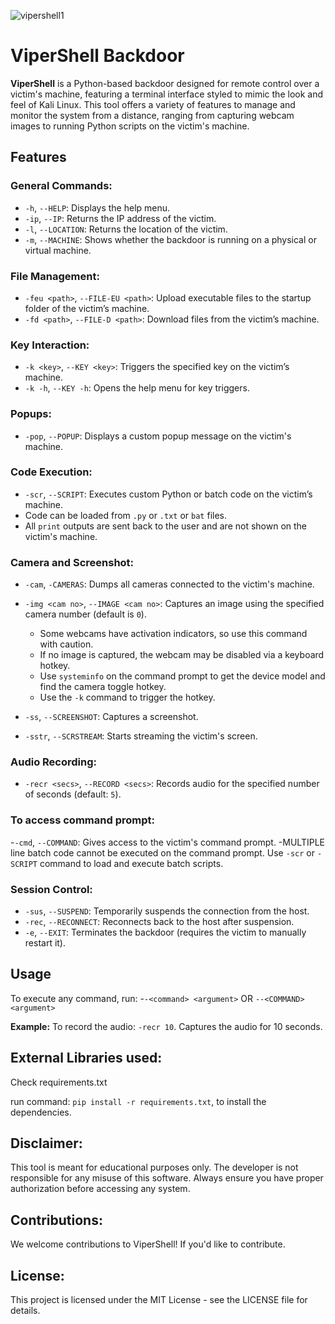 
![vipershell1](https://github.com/user-attachments/assets/732e759e-ec08-4a09-8c1c-f8539f3fbbe4)

# ViperShell Backdoor

**ViperShell** is a Python-based backdoor designed for remote control over a victim's machine, featuring a terminal interface styled to mimic the look and feel of Kali Linux. This tool offers a variety of features to manage and monitor the system from a distance, ranging from capturing webcam images to running Python scripts on the victim's machine.

## Features

### General Commands:
- `-h`, `--HELP`: Displays the help menu.
- `-ip`, `--IP`: Returns the IP address of the victim.
- `-l`, `--LOCATION`: Returns the location of the victim.
- `-m`, `--MACHINE`: Shows whether the backdoor is running on a physical or virtual machine.

### File Management:
- `-feu <path>`, `--FILE-EU <path>`: Upload executable files to the startup folder of the victim’s machine.
- `-fd <path>`, `--FILE-D <path>`: Download files from the victim’s machine.

### Key Interaction:
- `-k <key>`, `--KEY <key>`: Triggers the specified key on the victim’s machine.
- `-k -h`, `--KEY -h`: Opens the help menu for key triggers.

### Popups:
- `-pop`, `--POPUP`: Displays a custom popup message on the victim's machine.

### Code Execution:
- `-scr`, `--SCRIPT`: Executes custom Python or batch code on the victim’s machine.
- Code can be loaded from `.py` or `.txt` or `bat` files.
- All `print` outputs are sent back to the user and are not shown on the victim's machine.

### Camera and Screenshot:
- `-cam`, `-CAMERAS`: Dumps all cameras connected to the victim's machine.
- `-img <cam no>`, `--IMAGE <cam no>`: Captures an image using the specified camera number (default is `0`).
  - Some webcams have activation indicators, so use this command with caution.
  - If no image is captured, the webcam may be disabled via a keyboard hotkey.
  - Use `systeminfo` on the command prompt to get the device model and find the camera toggle hotkey.
  - Use the `-k` command to trigger the hotkey.

- `-ss`, `--SCREENSHOT`: Captures a screenshot.
- `-sstr`, `--SCRSTREAM`: Starts streaming the victim's screen.

### Audio Recording:
- `-recr <secs>`, `--RECORD <secs>`: Records audio for the specified number of seconds (default: `5`).

### To access command prompt:
-`-cmd`, `--COMMAND`: Gives access to the victim's command prompt.
-MULTIPLE line batch code cannot be executed on the command prompt. Use `-scr` or `-SCRIPT` command to load and execute batch scripts.

### Session Control:
- `-sus`, `--SUSPEND`: Temporarily suspends the connection from the host.
- `-rec`, `--RECONNECT`: Reconnects back to the host after suspension.
- `-e`, `--EXIT`: Terminates the backdoor (requires the victim to manually restart it).

## Usage
To execute any command, run:
-`-<command> <argument>` OR `--<COMMAND> <argument>`

**Example:**
To record the audio:
`-recr 10`. Captures the audio for 10 seconds.

## External Libraries used:
Check requirements.txt

run command: `pip install -r requirements.txt`, to install the dependencies.

## Disclaimer:
This tool is meant for educational purposes only. The developer is not responsible for any misuse of this software. Always ensure you have proper authorization before accessing any system.

## Contributions:
We welcome contributions to ViperShell! If you'd like to contribute.

## License:
This project is licensed under the MIT License - see the LICENSE file for details.





